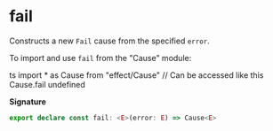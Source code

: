 # fail

Constructs a new `Fail` cause from the specified `error`.

To import and use `fail` from the "Cause" module:

ts
import \* as Cause from "effect/Cause"
// Can be accessed like this
Cause.fail
undefined

**Signature**

```ts
export declare const fail: <E>(error: E) => Cause<E>
```
